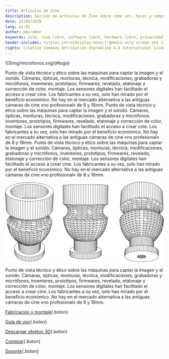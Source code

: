 ```yaml
---
title: Artículos de Zine
description: Sección de artículos de Zine sobre cómo ver, hacer y compartir cine.
date: 15/05/2020
lang: es-ES
author: pmiramon
keywords: zine, cine libre, software libre, hardware libre, privacidad, tecnología libre, autonomia digital, magic lantern, coreboot, libreboot, thinkpad, EM272
header-includes: <style>.intro{display:none;} @media only screen and (min-width:665px) {a.seleccion.textos::before{content:"➞ "; font-weight:bolder;}}</style>
rights: Creative Commons Attribution-ShareAlike 4.0 International License
---
```


<div class="presentacion">
![](img/microfonos.svg){#logo}

Punto de vista técnico y ético sobre las máquinas para captar la imagen y el sonido. Cámaras, ópticas, monturas, técnica, modificaciones, grabadoras y micrófonos, inventores, prototipos, firmwares, revelado, etalonaje y corrección de color, montaje. Los sensores digitales han facilitado el acceso a crear cine. Los fabricantes a su vez, solo han mirado por el beneficio económico. No hay en el mercado alternativa a las antiguas cámaras de cine «no profesional» de 8 y 16mm. Punto de vista técnico y ético sobre las máquinas para captar la imagen y el sonido. Cámaras, ópticas, monturas, técnica, modificaciones, grabadoras y micrófonos, inventores, prototipos, firmwares, revelado, etalonaje y corrección de color, montaje. Los sensores digitales han facilitado el acceso a crear cine. Los fabricantes a su vez, solo han mirado por el beneficio económico. No hay en el mercado alternativa a las antiguas cámaras de cine «no profesional» de 8 y 16mm. Punto de vista técnico y ético sobre las máquinas para captar la imagen y el sonido. Cámaras, ópticas, monturas, técnica, modificaciones, grabadoras y micrófonos, inventores, prototipos, firmwares, revelado, etalonaje y corrección de color, montaje. Los sensores digitales han facilitado el acceso a crear cine. Los fabricantes a su vez, solo han mirado por el beneficio económico. No hay en el mercado alternativa a las antiguas cámaras de cine «no profesional» de 8 y 16mm.

![Vistas de los micrófonos](img/triptico.svg)

Punto de vista técnico y ético sobre las máquinas para captar la imagen y el sonido. Cámaras, ópticas, monturas, técnica, modificaciones, grabadoras y micrófonos, inventores, prototipos, firmwares, revelado, etalonaje y corrección de color, montaje. Los sensores digitales han facilitado el acceso a crear cine. Los fabricantes a su vez, solo han mirado por el beneficio económico. No hay en el mercado alternativa a las antiguas cámaras de cine «no profesional» de 8 y 16mm.

</div>



<div class="botonera">

[Fabricación y montaje](#intro){.boton}

[Guía de uso](#intro){.boton}

[Descargar objetos 3D](#intro){.boton}

[Comprar](#intro){.boton}

[Soporte](#intro){.boton}

</div>
